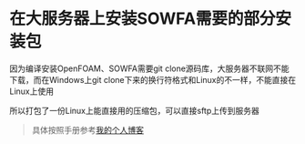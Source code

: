# 在大服务器上安装SOWFA需要的部分安装包

因为编译安装OpenFOAM、SOWFA需要git clone源码库，大服务器不联网不能下载，而在Windows上git clone下来的换行符格式和Linux的不一样，不能直接在Linux上使用

所以打包了一份Linux上能直接用的压缩包，可以直接sftp上传到服务器

> 具体按照手册参考[我的个人博客](http://www.xf-blog.top/2023/10/31/SOWFA-on-cluster/)   
